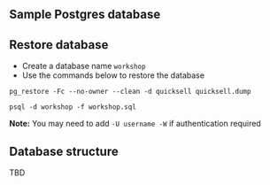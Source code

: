 Sample Postgres database
---

## Restore database
- Create a database name `workshop`
- Use the commands below to restore the database

```
pg_restore -Fc --no-owner --clean -d quicksell quicksell.dump
```

```
psql -d workshop -f workshop.sql
```

**Note:**
You may need to add `-U username -W` if authentication required

## Database structure
TBD


